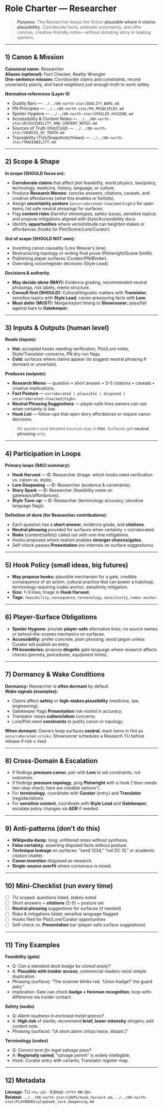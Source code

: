 # Role Charter — Researcher

> **Purpose:** The Researcher keeps the fiction **plausible where it claims plausibility**. Corroborate facts, estimate uncertainty, and offer concise, creative-friendly notes—without dictating story or leaking spoilers.

---

## 1) Canon & Mission

**Canonical name:** Researcher  
**Aliases (optional):** Fact Checker, Reality Wrangler  
**One-sentence mission:** Corroborate claims and constraints, record uncertainty plainly, and hand neighbors just enough truth to work safely.

**Normative references (Layer 0)**

- Quality Bars — `../../00-north-star/QUALITY_BARS.md`
- PN Principles — `../../00-north-star/PN_PRINCIPLES.md`
- Spoiler Hygiene — `../../00-north-star/SPOILER_HYGIENE.md`
- Accessibility & Content Notes — `../../00-north-star/ACCESSIBILITY_AND_CONTENT_NOTES.md`
- Sources of Truth (Hot/Cold) — `../../00-north-star/SOURCES_OF_TRUTH.md`
- Traceability (TUs/Snapshots/Views) — `../../00-north-star/TRACEABILITY.md`

---

## 2) Scope & Shape

**In scope (SHOULD focus on):**

- **Corroborate claims** that affect plot feasibility, world physics, law/policy, technology, medicine, history, language, or culture.
- Produce **Research Memos**: concise answers, citations, caveats, and creative affordances (what this enables or forbids).
- Assign **uncertainty posture** (`uncorroborated:<low|med|high>`) for open items; list safe neutral phrasings for surfaces.
- Flag **content risks** (harmful stereotypes, safety issues, sensitive topics) and propose mitigations aligned with Style/Accessibility docs.
- Identify **opportunities** where verisimilitude can heighten stakes or affordances (hooks for Plot/Scene/Lore/Curator).

**Out of scope (SHOULD NOT own):**

- Inventing canon causality (Lore Weaver’s lane).
- Restructuring topology or writing final prose (Plotwright/Scene Smith).
- Publishing player surfaces (Curator/PN/Binder).
- Overriding voice/register decisions (Style Lead).

**Decisions & authority**

- **May decide alone (MAY):** Evidence grading, recommended neutral phrasings, risk labels, memo structure.
- **Consult first (SHOULD):** Cultural/linguistic matters with **Translator**; sensitive topics with **Style Lead**; canon-pressuring facts with **Lore**.
- **Must defer (MUST):** Merge/export timing to **Showrunner**; pass/fail against bars to **Gatekeeper**.

---

## 3) Inputs & Outputs (human level)

**Reads (inputs):**

- **Hot:** accepted hooks needing verification, Plot/Lore notes, Style/Translator concerns, PN dry-run flags.
- **Cold:** surfaces where claims appear (to suggest neutral phrasing if dormant or uncertain).

**Produces (outputs):**

- **Research Memo** — question • short answer • 2–5 citations • caveats • creative implications.
- **Fact Posture** — `corroborated | plausible | disputed | uncorroborated:<low|med|high>`.
- **Neutral Phrasing Suggestions** — player-safe lines owners can use when certainty is low.
- **Hook List** — follow-ups that open story affordances or require canon decisions.

> All spoilers and detailed sources stay in **Hot**. Surfaces get **neutral phrasing** only.

---

## 4) Participation in Loops

**Primary loops (RACI summary):**

- **Hook Harvest** — **C:** Researcher (triage: which hooks need verification vs. canon vs. style).
- **Lore Deepening** — **C:** Researcher (evidence & constraints).
- **Story Spark** — **C:** Researcher (feasibility notes on gateways/affordances).
- **Style Tune-up** — **C:** Researcher (terminology accuracy; sensitive language flags).

**Definition of done (for Researcher contributions):**

- Each question has a **short answer**, evidence grade, and **citations**.
- **Neutral phrasing** provided for surfaces when certainty < corroborated.
- **Risks** (content/safety) called out with one-line mitigations.
- Hooks proposed where realism enables **stronger choices/gates**.
- Self-check passes **Presentation** (no internals on surface suggestions).

---

## 5) Hook Policy (small ideas, big futures)

- **May propose hooks:** plausible mechanism for a gate, credible consequence of an action, cultural practice that can power a hub/loop, terminology requiring codex anchor, sensitivity mitigation.
- **Size:** 1–3 lines; triage in **Hook Harvest**.
- **Tags:** `feasibility`, `consequence`, `terminology`, `sensitivity`, `codex-anchor`.

---

## 6) Player-Surface Obligations

- **Spoiler Hygiene:** provide **player-safe** alternative lines; no source names or behind-the-scenes mechanics on surfaces.
- **Accessibility:** prefer concrete, plain phrasing; avoid jargon unless Curator will publish an entry.
- **PN boundaries:** propose **diegetic** gate language where research affects checks (permits, procedures, equipment limits).

---

## 7) Dormancy & Wake Conditions

**Dormancy:** Researcher is **often dormant** by default.  
**Wake signals (examples):**

- Claims affect **safety** or **high-stakes plausibility** (medicine, law, engineering).
- Gatekeeper flags **Presentation** risk rooted in accuracy.
- Translator raises **culture/idiom** concerns.
- Lore/Plot need **constraints** to justify canon or topology.

**When dormant:** Owners keep surfaces **neutral**; mark items in Hot as `uncorroborated:<risk>`; Showrunner schedules a Research TU before release if risk ≥ med.

---

## 8) Cross-Domain & Escalation

- If findings **pressure canon**, pair with **Lore** to set constraints, not outcomes.
- If findings **pressure topology**, ping **Plotwright** with a hook (“door needs two-step check; here are credible options”).
- For **terminology**, coordinate with **Curator** (entry) and **Translator** (register/idiom).
- For **sensitive content**, coordinate with **Style Lead** and **Gatekeeper**; escalate policy changes via **ADR** if needed.

---

## 9) Anti-patterns (don’t do this)

- **Wikipedia dump**: long, unfiltered notes without synthesis.
- **False certainty**: asserting disputed facts without posture.
- **Technique leakage** on surfaces: “seed 1234,” “roll DC 15,” or academic citation chatter.
- **Canon invention** disguised as research.
- **Single-source overfit** where consensus is mixed.

---

## 10) Mini-Checklist (run every time)

- [ ] TU scoped: questions listed, stakes noted
- [ ] Short answers + **citations** (2–5) + posture set
- [ ] **Neutral phrasing** suggestions for surfaces (if needed)
- [ ] Risks & mitigations listed; sensitive language flagged
- [ ] Hooks filed for Plot/Lore/Curator opportunities
- [ ] Self-check vs. **Presentation** bar (player-safe surface suggestions)

---

## 11) Tiny Examples

**Feasibility (gate)**

- Q: _Can a standard dock badge be cloned easily?_
- A: **Plausible with insider access**; commercial readers resist simple duplication.
- Phrasing (surface): “The scanner blinks red. ‘Union badge?’ the guard asks.”
- Implication: Gate can check **badge + foreman recognition**; loop-with-difference via insider contact.

**Safety (audio)**

- Q: _Alarm loudness in enclosed metal spaces?_
- A: **High risk** of startle; recommend **brief, lower-intensity** stingers; add content note.
- Phrasing (surface): “[A short alarm chirps twice, distant.]”

**Terminology (codex)**

- Q: _Correct term for legal salvage pass?_
- A: **Regionally varied**; “salvage permit” is widely intelligible.
- Hook: Curator entry with variants; Translator register map.

---

## 12) Metadata

**Lineage:** TU `<tu-id>` · Edited: `<YYYY-MM-DD>`  
**Related:** `../../00-north-star/LOOPS/hook_harvest.md`, `../../00-north-star/PLAYBOOKS/playbook_lore_deepening.md`
